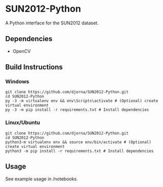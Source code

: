 # SUN2012-Python
A Python interface for the SUN2012 dataset.

## Dependencies
* OpenCV

## Build Instructions
### Windows
    git clone https://github.com/djorna/SUN2012-Python.git
    cd SUN2012-Python
    py -3 -m virtualenv env && env\Scripts\activate # (Optional) create virtual environment
    py -3 -m pip install -r requirements.txt # Install dependencies

### Linux/Ubuntu
    git clone https://github.com/djorna/SUN2012-Python.git
    cd SUN2012-Python
    python3-m virtualenv env && source env/bin/activate # (Optional) create virtual environment
    python3 -m pip install -r requirements.txt # Install dependencies

## Usage
See example usage in /notebooks.
